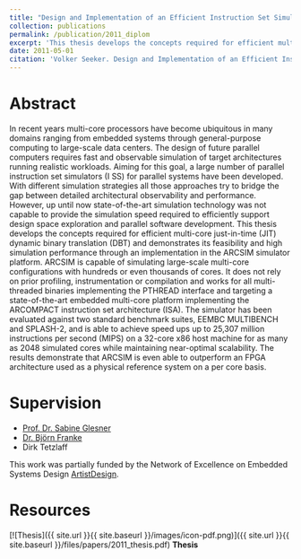 ```yaml
---
title: "Design and Implementation of an Efficient Instruction Set Simulator for an Embedded Multi-Core Architecture"
collection: publications
permalink: /publication/2011_diplom
excerpt: 'This thesis develops the concepts required for efficient multi-core just-in-time dynamic binary translation and demonstrates its feasibility and high simulation performance through an implementation in the ARCSIM simulator platform.'
date: 2011-05-01
citation: 'Volker Seeker. Design and Implementation of an Efficient Instruction Set Simulator for an Embedded Multi-Core Architecture. Diploma Thesis. Programmierung Eingebetteter Systeme, Technische Universit&auml;t Berlin, 2011.'
---
```


# Abstract

In recent years multi-core processors have become ubiquitous in many domains ranging from embedded systems through general-purpose computing to large-scale data centers. The design of future parallel computers requires fast and observable simulation of target architectures running realistic workloads. Aiming for this goal, a large number of parallel instruction set simulators (I SS) for parallel systems have been developed. With different simulation strategies all those approaches try to bridge the gap between detailed architectural observability and performance. However, up until now state-of-the-art simulation technology was not capable to provide the simulation speed required to efficiently support design space exploration and parallel software development. This thesis develops the concepts required for efficient multi-core just-in-time (JIT) dynamic binary translation (DBT) and demonstrates its feasibility and high simulation performance through an implementation in the ARCSIM simulator platform. ARCSIM is capable of simulating large-scale multi-core configurations with hundreds or even thousands of cores. It does not rely on prior profiling, instrumentation or compilation and works for all multi-threaded binaries implementing the PTHREAD interface and targeting a state-of-the-art embedded multi-core platform implementing the ARCOMPACT instruction set architecture (ISA). The simulator has been evaluated against two standard benchmark suites, EEMBC MULTIBENCH and SPLASH-2, and is able to achieve speed ups up to 25,307 million instructions per second (MIPS) on a 32-core x86 host machine for as many as 2048 simulated cores while maintaining near-optimal scalability. The results demonstrate that ARCSIM is even able to outperform an FPGA architecture used as a physical reference system on a per core basis.

# Supervision

* [Prof. Dr. Sabine Glesner](http://www.tu-berlin.de/?id=glesner)
* [Dr. Bj&ouml;rn Franke](https://blog.inf.ed.ac.uk/bfranke/)
* Dirk Tetzlaff

This work was partially funded by the Network of Excellence on Embedded Systems Design [ArtistDesign](http://www.artist-embedded.org/artist/-Home-Page-.html).

# Resources

[![Thesis]({{ site.url }}{{ site.baseurl }}/images/icon-pdf.png)]({{ site.url }}{{ site.baseurl }}/files/papers/2011_thesis.pdf)
**Thesis**
